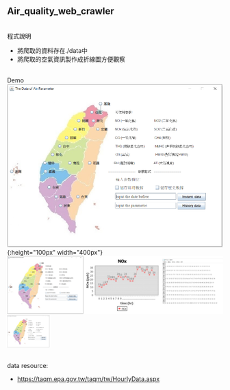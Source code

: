 ## Air_quality_web_crawler

</br>程式說明
* 將爬取的資料存在./data中
* 將爬取的空氣資訊製作成折線圖方便觀察

</br>Demo
![image](./README/README1.PNG){:height="100px" width="400px"}
![image](./README/README3.png)
<img src="./README/README1.PNG" style="zoom:10%" />

</br>data resource:
* https://taqm.epa.gov.tw/taqm/tw/HourlyData.aspx